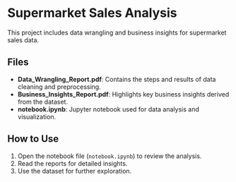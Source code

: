 # Supermarket Sales Analysis

This project includes data wrangling and business insights for supermarket sales data.
## Files
- **Data_Wrangling_Report.pdf**: Contains the steps and results of data cleaning and preprocessing.
- **Business_Insights_Report.pdf**: Highlights key business insights derived from the dataset.
- **notebook.ipynb**: Jupyter notebook used for data analysis and visualization.

## How to Use
1. Open the notebook file (`notebook.ipynb`) to review the analysis.
2. Read the reports for detailed insights.
3. Use the dataset for further exploration.
